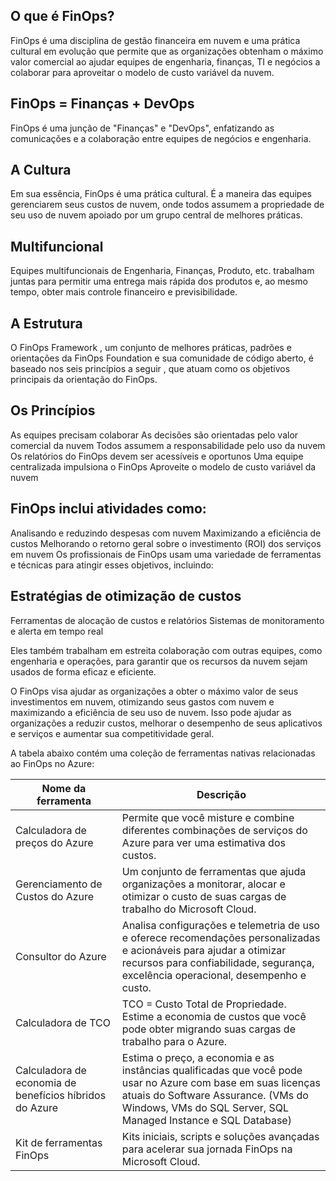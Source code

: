 ## O que é FinOps?




FinOps é uma disciplina de gestão financeira em nuvem e uma prática cultural em evolução que permite que as organizações obtenham o máximo valor comercial ao ajudar equipes de engenharia, finanças, TI e negócios a colaborar para aproveitar o modelo de custo variável da nuvem.

## FinOps = Finanças + DevOps

FinOps é uma junção de "Finanças" e "DevOps", enfatizando as comunicações e a colaboração entre equipes de negócios e engenharia.

## A Cultura

Em sua essência, FinOps é uma prática cultural. É a maneira das equipes gerenciarem seus custos de nuvem, onde todos assumem a propriedade de seu uso de nuvem apoiado por um grupo central de melhores práticas.

## Multifuncional

Equipes multifuncionais de Engenharia, Finanças, Produto, etc. trabalham juntas para permitir uma entrega mais rápida dos produtos e, ao mesmo tempo, obter mais controle financeiro e previsibilidade. 

## A Estrutura

O FinOps Framework , um conjunto de melhores práticas, padrões e orientações da FinOps Foundation e sua comunidade de código aberto, é baseado nos seis princípios a seguir , que atuam como os objetivos principais da orientação do FinOps.

## Os Princípios

As equipes precisam colaborar
As decisões são orientadas pelo valor comercial da nuvem
Todos assumem a responsabilidade pelo uso da nuvem
Os relatórios do FinOps devem ser acessíveis e oportunos
Uma equipe centralizada impulsiona o FinOps
Aproveite o modelo de custo variável da nuvem 

## FinOps inclui atividades como:

Analisando e reduzindo despesas com nuvem
Maximizando a eficiência de custos
Melhorando o retorno geral sobre o investimento (ROI) dos serviços em nuvem
Os profissionais de FinOps usam uma variedade de ferramentas e técnicas para atingir esses objetivos, incluindo:

## Estratégias de otimização de custos

Ferramentas de alocação de custos e relatórios
Sistemas de monitoramento e alerta em tempo real

Eles também trabalham em estreita colaboração com outras equipes, como engenharia e operações, para garantir que os recursos da nuvem sejam usados ​​de forma eficaz e eficiente.

O FinOps visa ajudar as organizações a obter o máximo valor de seus investimentos em nuvem, otimizando seus gastos com nuvem e maximizando a eficiência de seu uso de nuvem. Isso pode ajudar as organizações a reduzir custos, melhorar o desempenho de seus aplicativos e serviços e aumentar sua competitividade geral.




<p>A tabela abaixo contém uma coleção de ferramentas nativas relacionadas ao FinOps no Azure:</p>
    <table>
        <thead>
            <tr>
                <th>Nome da ferramenta</th>
                <th>Descrição</th>
            </tr>
        </thead>
        <tbody>
            <tr>
                <td>Calculadora de preços do Azure</td>
                <td>Permite que você misture e combine diferentes combinações de serviços do Azure para ver uma estimativa dos custos.</td>
            </tr>
            <tr>
                <td>Gerenciamento de Custos do Azure</td>
                <td>Um conjunto de ferramentas que ajuda organizações a monitorar, alocar e otimizar o custo de suas cargas de trabalho do Microsoft Cloud.</td>
            </tr>
            <tr>
                <td>Consultor do Azure</td>
                <td>Analisa configurações e telemetria de uso e oferece recomendações personalizadas e acionáveis para ajudar a otimizar recursos para confiabilidade, segurança, excelência operacional, desempenho e custo.</td>
            </tr>
            <tr>
                <td>Calculadora de TCO</td>
                <td>TCO = Custo Total de Propriedade. Estime a economia de custos que você pode obter migrando suas cargas de trabalho para o Azure.</td>
            </tr>
            <tr>
                <td>Calculadora de economia de benefícios híbridos do Azure</td>
                <td>Estima o preço, a economia e as instâncias qualificadas que você pode usar no Azure com base em suas licenças atuais do Software Assurance. (VMs do Windows, VMs do SQL Server, SQL Managed Instance e SQL Database)</td>
            </tr>
            <tr>
                <td>Kit de ferramentas FinOps</td>
                <td>Kits iniciais, scripts e soluções avançadas para acelerar sua jornada FinOps na Microsoft Cloud.</td>
            </tr>
        </tbody>
    </table>
</body>
</html> 


